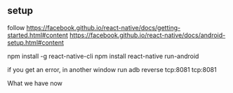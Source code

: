 setup
-----

follow
https://facebook.github.io/react-native/docs/getting-started.html#content
https://facebook.github.io/react-native/docs/android-setup.html#content

npm install -g react-native-cli
npm install
react-native run-android

if you get an error, in another window run
adb reverse tcp:8081 tcp:8081 


What we have now